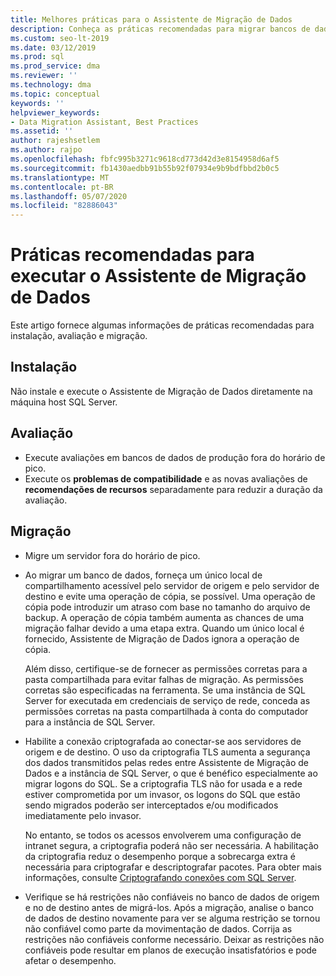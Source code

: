 ```yaml
---
title: Melhores práticas para o Assistente de Migração de Dados
description: Conheça as práticas recomendadas para migrar bancos de dados SQL Server com Assistente de Migração de Dados
ms.custom: seo-lt-2019
ms.date: 03/12/2019
ms.prod: sql
ms.prod_service: dma
ms.reviewer: ''
ms.technology: dma
ms.topic: conceptual
keywords: ''
helpviewer_keywords:
- Data Migration Assistant, Best Practices
ms.assetid: ''
author: rajeshsetlem
ms.author: rajpo
ms.openlocfilehash: fbfc995b3271c9618cd773d42d3e8154958d6af5
ms.sourcegitcommit: fb1430aedbb91b55b92f07934e9b9bdfbbd2b0c5
ms.translationtype: MT
ms.contentlocale: pt-BR
ms.lasthandoff: 05/07/2020
ms.locfileid: "82886043"
---
```

# <a name="best-practices-for-running-data-migration-assistant"></a>Práticas recomendadas para executar o Assistente de Migração de Dados
Este artigo fornece algumas informações de práticas recomendadas para instalação, avaliação e migração.

## <a name="installation"></a>Instalação
Não instale e execute o Assistente de Migração de Dados diretamente na máquina host SQL Server.

## <a name="assessment"></a>Avaliação
- Execute avaliações em bancos de dados de produção fora do horário de pico.
- Execute os **problemas de compatibilidade** e as novas avaliações de **recomendações de recursos** separadamente para reduzir a duração da avaliação.

## <a name="migration"></a>Migração
- Migre um servidor fora do horário de pico.

- Ao migrar um banco de dados, forneça um único local de compartilhamento acessível pelo servidor de origem e pelo servidor de destino e evite uma operação de cópia, se possível. Uma operação de cópia pode introduzir um atraso com base no tamanho do arquivo de backup. A operação de cópia também aumenta as chances de uma migração falhar devido a uma etapa extra. Quando um único local é fornecido, Assistente de Migração de Dados ignora a operação de cópia.
 
    Além disso, certifique-se de fornecer as permissões corretas para a pasta compartilhada para evitar falhas de migração. As permissões corretas são especificadas na ferramenta. Se uma instância de SQL Server for executada em credenciais de serviço de rede, conceda as permissões corretas na pasta compartilhada à conta do computador para a instância de SQL Server.

- Habilite a conexão criptografada ao conectar-se aos servidores de origem e de destino. O uso da criptografia TLS aumenta a segurança dos dados transmitidos pelas redes entre Assistente de Migração de Dados e a instância de SQL Server, o que é benéfico especialmente ao migrar logons do SQL. Se a criptografia TLS não for usada e a rede estiver comprometida por um invasor, os logons do SQL que estão sendo migrados poderão ser interceptados e/ou modificados imediatamente pelo invasor.

    No entanto, se todos os acessos envolverem uma configuração de intranet segura, a criptografia poderá não ser necessária. A habilitação da criptografia reduz o desempenho porque a sobrecarga extra é necessária para criptografar e descriptografar pacotes. Para obter mais informações, consulte [Criptografando conexões com SQL Server](https://go.microsoft.com/fwlink/?linkid=832513).
    
- Verifique se há restrições não confiáveis no banco de dados de origem e no de destino antes de migrá-los. Após a migração, analise o banco de dados de destino novamente para ver se alguma restrição se tornou não confiável como parte da movimentação de dados. Corrija as restrições não confiáveis conforme necessário. Deixar as restrições não confiáveis pode resultar em planos de execução insatisfatórios e pode afetar o desempenho.
